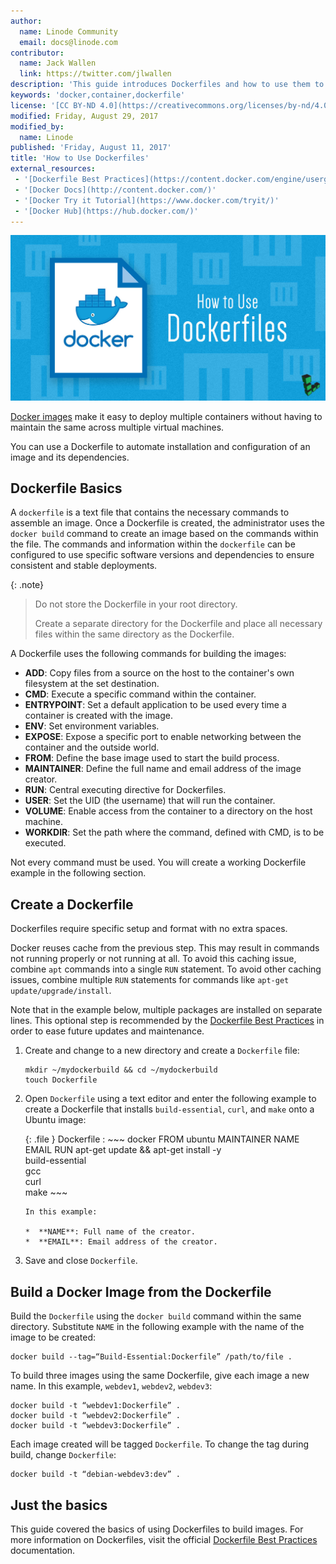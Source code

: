 ```yaml
---
author:
  name: Linode Community
  email: docs@linode.com
contributor:
  name: Jack Wallen
  link: https://twitter.com/jlwallen
description: 'This guide introduces Dockerfiles and how to use them to build a Docker Image on your Linode.'
keywords: 'docker,container,dockerfile'
license: '[CC BY-ND 4.0](https://creativecommons.org/licenses/by-nd/4.0)'
modified: Friday, August 29, 2017
modified_by:
  name: Linode
published: 'Friday, August 11, 2017'
title: 'How to Use Dockerfiles'
external_resources:
 - '[Dockerfile Best Practices](https://content.docker.com/engine/userguide/eng-image/dockerfile_best-practices)'
 - '[Docker Docs](http://content.docker.com/)'
 - '[Docker Try it Tutorial](https://www.docker.com/tryit/)'
 - '[Docker Hub](https://hub.docker.com/)'
---
```


![How to Use Dockerfiles](/content/assets/docker/how-to-use-dockerfiles.png "How to Use Dockerfiles")

[Docker images](/content/applications/containers/how-to-install-docker-and-pull-images-for-container-deployment#pull-docker-images) make it easy to deploy multiple containers without having to maintain the same across multiple virtual machines.

You can use a Dockerfile to automate installation and configuration of an image and its dependencies.

## Dockerfile Basics

A `dockerfile` is a text file that contains the necessary commands to assemble an image. Once a Dockerfile is created, the administrator uses the `docker build` command to create an image based on the commands within the file. The commands and information within the `dockerfile` can be configured to use specific software versions and dependencies to ensure consistent and stable deployments.

{: .note}
>Do not store the Dockerfile in your root directory.
>
>Create a separate directory for the Dockerfile and place all necessary files within the same directory as the Dockerfile.

A Dockerfile uses the following commands for building the images:

*  **ADD**: Copy files from a source on the host to the container's own filesystem at the set destination.
*  **CMD**: Execute a specific command within the container.
*  **ENTRYPOINT**: Set a default application to be used every time a container is created with the image.
*  **ENV**: Set environment variables.
*  **EXPOSE**: Expose a specific port to enable networking between the container and the outside world.
*  **FROM**: Define the base image used to start the build process.
*  **MAINTAINER**: Define the full name and email address of the image creator.
*  **RUN**: Central executing directive for Dockerfiles.
*  **USER**: Set the UID (the username) that will run the container.
*  **VOLUME**: Enable access from the container to a directory on the host machine.
*  **WORKDIR**: Set the path where the command, defined with CMD, is to be executed.

Not every command must be used. You will create a working Dockerfile example in the following section.

## Create a Dockerfile

Dockerfiles require specific setup and format with no extra spaces.

Docker reuses cache from the previous step. This may result in commands not running properly or not running at all. To avoid this caching issue, combine `apt` commands into a single `RUN` statement. To avoid other caching issues, combine multiple `RUN` statements for commands like `apt-get update/upgrade/install`.

Note that in the example below, multiple packages are installed on separate lines. This optional step is recommended by the [Dockerfile Best Practices](https://content.docker.com/engine/userguide/eng-image/dockerfile_best-practices/#sort-multi-line-arguments) in order to ease future updates and maintenance.

1.  Create and change to a new directory and create a `Dockerfile` file:

        mkdir ~/mydockerbuild && cd ~/mydockerbuild
        touch Dockerfile

2.  Open `Dockerfile` using a text editor and enter the following example to create a Dockerfile that installs `build-essential`, `curl`, and `make` onto a Ubuntu image:

    {: .file }
    Dockerfile
    :   ~~~ docker
        FROM ubuntu
        MAINTAINER NAME EMAIL
        RUN apt-get update && apt-get install -y \
            build-essential \
            gcc \
            curl \
            make
        ~~~

        In this example:

        *  **NAME**: Full name of the creator.
        *  **EMAIL**: Email address of the creator.

3.  Save and close `Dockerfile`.

## Build a Docker Image from the Dockerfile

Build the `Dockerfile` using the `docker build` command within the same directory. Substitute `NAME` in the following example with the name of the image to be created:

    docker build --tag=“Build-Essential:Dockerfile” /path/to/file .

To build three images using the same Dockerfile, give each image a new name. In this example, `webdev1`, `webdev2`, `webdev3`:

    docker build -t “webdev1:Dockerfile” .
    docker build -t “webdev2:Dockerfile” .
    docker build -t “webdev3:Dockerfile” .

Each image created will be tagged `Dockerfile`. To change the tag during build, change `Dockerfile`:

    docker build -t “debian-webdev3:dev” .

## Just the basics

This guide covered the basics of using Dockerfiles to build images. For more information on Dockerfiles, visit the official [Dockerfile Best Practices](https://content.docker.com/engine/userguide/eng-image/dockerfile_best-practices/) documentation.
